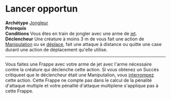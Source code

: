 # Lancer opportun

<p><span id="ctl00_MainContent_DetailedOutput"><strong>Archétype</strong> <u><a href="https://2e.aonprd.com/Archetypes.aspx?ID=36">Jongleur</a></u><br><strong>Prérequis</strong> &nbsp;<br><strong>Conditions</strong> Vous êtes en train de jongler avec une arme de <a style="text-decoration: underline;" href="https://2e.aonprd.com/Traits.aspx?ID=195">jet</a>.<br><strong>Déclencheur</strong> Une créature à moins 3 m de vous fait une action de <a style="text-decoration: underline;" href="https://2e.aonprd.com/Traits.aspx?ID=104">Manipulation</a> ou se <a style="text-decoration: underline;" href="https://2e.aonprd.com/Traits.aspx?ID=114">déplace</a>, fait une attaque à distance ou quitte une case durant une action de déplacement qu'elle utilise.<br></span></p>
<hr>
<p>Vous faites une Frappe avec votre arme de jet avec l'arme nécessaire contre la créature qui déclenche cette action. Si vous obtenez un Succès critiqueet que le déclencheur était une Maniputalion, vous <a href="https://2e.aonprd.com/Rules.aspx?ID=394">interrompez</a> cette action. Cette Frappe ne compte pas dans le calcul de la pénalité d'attaque multiple et votre pénalité d'attaque multiplene s'applique pas à cette Frappe.</p>